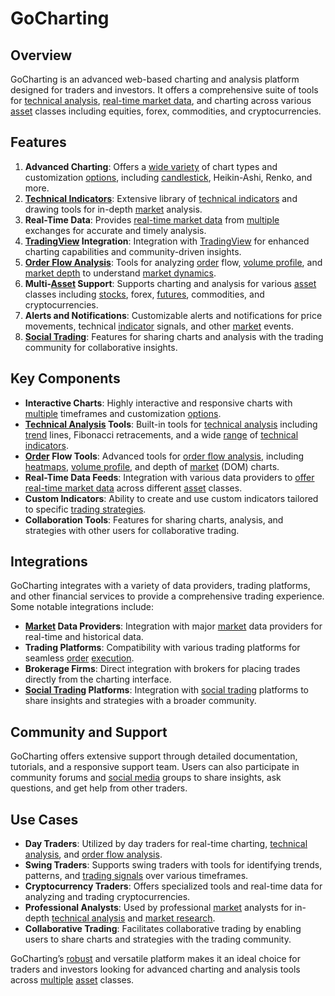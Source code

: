 # GoCharting

## Overview
GoCharting is an advanced web-based charting and analysis platform designed for traders and investors. It offers a comprehensive suite of tools for [technical analysis](../t/technical_analysis.md), [real-time market data](../r/real-time_market_data.md), and charting across various [asset](../a/asset.md) classes including equities, forex, commodities, and cryptocurrencies.

## Features
1. **Advanced Charting**: Offers a [wide variety](../w/wide_variety.md) of chart types and customization [options](../o/options.md), including [candlestick](../c/candlestick.md), Heikin-Ashi, Renko, and more.
2. **[Technical Indicators](../t/technical_indicators.md)**: Extensive library of [technical indicators](../t/technical_indicators.md) and drawing tools for in-depth [market](../m/market.md) analysis.
3. **Real-Time Data**: Provides [real-time market data](../r/real-time_market_data.md) from [multiple](../m/multiple.md) exchanges for accurate and timely analysis.
4. **[TradingView](../t/tradingview.md) Integration**: Integration with [TradingView](../t/tradingview.md) for enhanced charting capabilities and community-driven insights.
5. **[Order Flow Analysis](../o/order_flow_analysis.md)**: Tools for analyzing [order](../o/order.md) flow, [volume profile](../v/volume_profile.md), and [market depth](../m/market_depth.md) to understand [market dynamics](../m/market_dynamics.md).
6. **Multi-[Asset](../a/asset.md) Support**: Supports charting and analysis for various [asset](../a/asset.md) classes including [stocks](../s/stock.md), forex, [futures](../f/futures.md), commodities, and cryptocurrencies.
7. **Alerts and Notifications**: Customizable alerts and notifications for price movements, technical [indicator](../i/indicator.md) signals, and other [market](../m/market.md) events.
8. **[Social Trading](../s/social_trading.md)**: Features for sharing charts and analysis with the trading community for collaborative insights.

## Key Components
- **Interactive Charts**: Highly interactive and responsive charts with [multiple](../m/multiple.md) timeframes and customization [options](../o/options.md).
- **[Technical Analysis](../t/technical_analysis.md) Tools**: Built-in tools for [technical analysis](../t/technical_analysis.md) including [trend](../t/trend.md) lines, Fibonacci retracements, and a wide [range](../r/range.md) of [technical indicators](../t/technical_indicators.md).
- **[Order](../o/order.md) Flow Tools**: Advanced tools for [order flow analysis](../o/order_flow_analysis.md), including [heatmaps](../h/heatmaps_in_trading.md), [volume profile](../v/volume_profile.md), and depth of [market](../m/market.md) (DOM) charts.
- **Real-Time Data Feeds**: Integration with various data providers to [offer](../o/offer.md) [real-time market data](../r/real-time_market_data.md) across different [asset](../a/asset.md) classes.
- **Custom Indicators**: Ability to create and use custom indicators tailored to specific [trading strategies](../t/trading_strategies.md).
- **Collaboration Tools**: Features for sharing charts, analysis, and strategies with other users for collaborative trading.

## Integrations
GoCharting integrates with a variety of data providers, trading platforms, and other financial services to provide a comprehensive trading experience. Some notable integrations include:

- **[Market](../m/market.md) Data Providers**: Integration with major [market](../m/market.md) data providers for real-time and historical data.
- **Trading Platforms**: Compatibility with various trading platforms for seamless [order](../o/order.md) [execution](../e/execution.md).
- **Brokerage Firms**: Direct integration with brokers for placing trades directly from the charting interface.
- **[Social Trading](../s/social_trading.md) Platforms**: Integration with [social trading](../s/social_trading.md) platforms to share insights and strategies with a broader community.

## Community and Support
GoCharting offers extensive support through detailed documentation, tutorials, and a responsive support team. Users can also participate in community forums and [social media](../s/social_media.md) groups to share insights, ask questions, and get help from other traders.

## Use Cases
- **Day Traders**: Utilized by day traders for real-time charting, [technical analysis](../t/technical_analysis.md), and [order flow analysis](../o/order_flow_analysis.md).
- **Swing Traders**: Supports swing traders with tools for identifying trends, patterns, and [trading signals](../t/trading_signals.md) over various timeframes.
- **Cryptocurrency Traders**: Offers specialized tools and real-time data for analyzing and trading cryptocurrencies.
- **Professional Analysts**: Used by professional [market](../m/market.md) analysts for in-depth [technical analysis](../t/technical_analysis.md) and [market research](../m/market_research.md).
- **Collaborative Trading**: Facilitates collaborative trading by enabling users to share charts and strategies with the trading community.

GoCharting’s [robust](../r/robust.md) and versatile platform makes it an ideal choice for traders and investors looking for advanced charting and analysis tools across [multiple](../m/multiple.md) [asset](../a/asset.md) classes.

